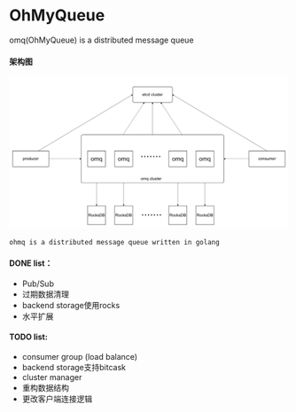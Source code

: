 # OhMyQueue
omq(OhMyQueue) is a distributed message queue

#### 架构图
   ![image](./doc/arch.png)
   ~~~
   ohmq is a distributed message queue written in golang
   ~~~

#### DONE list：
* Pub/Sub
* 过期数据清理
* backend storage使用rocks
* 水平扩展

#### TODO list:
* consumer group (load balance)
* backend storage支持bitcask
* cluster manager
* 重构数据结构
* 更改客户端连接逻辑
